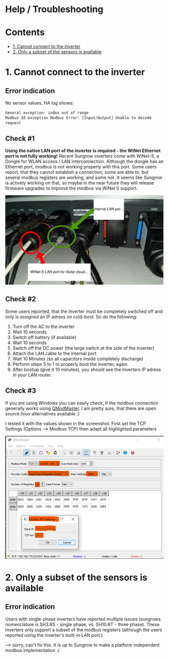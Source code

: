 # Help / Troubleshooting

# Contents
- [1. Cannot connect to the inverter](#1-cannot-connect-to-the-inverter)
- [2. Only a subset of the sensors is available](#2-only-a-subset-of-the-sensors-is-available)


# 1. Cannot connect to the inverter

## Error indication

No sensor values, HA log shows:
```
General exception: index out of range
Modbus IO exception Modbus Error: [Input/Output] Unable to decode request
```

## Check #1

**Using the native LAN port of the inverter is required - the WiNet Ethernet port is not fully working!**
Recent Sungrow inverters come with WiNet-S, a Dongle for WLAN access / LAN interconnection. Although the dongle has an Ethernet port, modbus is not working properly with this port. Some users report, that they cannot establish a connection, some are able to, but several modbus registers are working, and some not. It seems like Sungrow is actively working on that, so maybe in the near future they will release firmware upgrades to improve the modbus via WiNet S support. 

![Inverter LAN connetion](images/Inverter_LAN_ports.drawio.svg)

## Check #2


Some users reported, that the Inverter must be completely switched off and only is assigned an IP adress on cold-boot. So do the following: 

1. Turn off the AC to the inverter
2. Wait 10 seconds
3. Switch off battery (if available)
4. Wait 10 seconds
5. Switch off the DC power (the large switch at the side of the inverter)
6. Attach the LAN cable to the internal port
7. Wait 10 Minutes (so all capacitors inside completely discharge)
8. Perform steps 5 to 1 to properly boot the inverter, again
10. After bootup (give it 10 minutes), you should see the inverters IP adress in your LAN router.

## Check #3

If you are using Windows you can easily check, if the modbus connection generally works using [QModMaster](https://sourceforge.net/projects/qmodmaster/). I am pretty sure, that there are open source linux alternatives available :)

I tested it with the values shown in the screenshot. First set the TCP Settings (Options --> Modbus TCP) then adapt all highlighted parameters

![QModMaster setting ](/doc/images/QModMaster.png)


# 2. Only a subset of the sensors is available

## Error indication

Users with single-phase inverters have reported multiple issues (sungrows nomenclature is SH3.RS - single phase, vs. SH10.RT - three phase). These inverters only support a subset of the modbus registers (although the users reported using the inverter's built-in LAN port.)

--> sorry, can't fix this. It is up to Sungrow to make a platform independent modbus implementation :/ 



